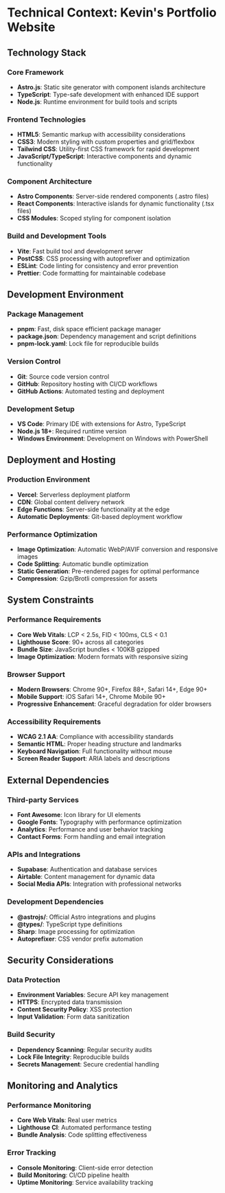 # Technical Context: Kevin's Portfolio Website

## Technology Stack

### Core Framework
- **Astro.js**: Static site generator with component islands architecture
- **TypeScript**: Type-safe development with enhanced IDE support
- **Node.js**: Runtime environment for build tools and scripts

### Frontend Technologies
- **HTML5**: Semantic markup with accessibility considerations
- **CSS3**: Modern styling with custom properties and grid/flexbox
- **Tailwind CSS**: Utility-first CSS framework for rapid development
- **JavaScript/TypeScript**: Interactive components and dynamic functionality

### Component Architecture
- **Astro Components**: Server-side rendered components (.astro files)
- **React Components**: Interactive islands for dynamic functionality (.tsx files)
- **CSS Modules**: Scoped styling for component isolation

### Build and Development Tools
- **Vite**: Fast build tool and development server
- **PostCSS**: CSS processing with autoprefixer and optimization
- **ESLint**: Code linting for consistency and error prevention
- **Prettier**: Code formatting for maintainable codebase

## Development Environment

### Package Management
- **pnpm**: Fast, disk space efficient package manager
- **package.json**: Dependency management and script definitions
- **pnpm-lock.yaml**: Lock file for reproducible builds

### Version Control
- **Git**: Source code version control
- **GitHub**: Repository hosting with CI/CD workflows
- **GitHub Actions**: Automated testing and deployment

### Development Setup
- **VS Code**: Primary IDE with extensions for Astro, TypeScript
- **Node.js 18+**: Required runtime version
- **Windows Environment**: Development on Windows with PowerShell

## Deployment and Hosting

### Production Environment
- **Vercel**: Serverless deployment platform
- **CDN**: Global content delivery network
- **Edge Functions**: Server-side functionality at the edge
- **Automatic Deployments**: Git-based deployment workflow

### Performance Optimization
- **Image Optimization**: Automatic WebP/AVIF conversion and responsive images
- **Code Splitting**: Automatic bundle optimization
- **Static Generation**: Pre-rendered pages for optimal performance
- **Compression**: Gzip/Brotli compression for assets

## System Constraints

### Performance Requirements
- **Core Web Vitals**: LCP < 2.5s, FID < 100ms, CLS < 0.1
- **Lighthouse Score**: 90+ across all categories
- **Bundle Size**: JavaScript bundles < 100KB gzipped
- **Image Optimization**: Modern formats with responsive sizing

### Browser Support
- **Modern Browsers**: Chrome 90+, Firefox 88+, Safari 14+, Edge 90+
- **Mobile Support**: iOS Safari 14+, Chrome Mobile 90+
- **Progressive Enhancement**: Graceful degradation for older browsers

### Accessibility Requirements
- **WCAG 2.1 AA**: Compliance with accessibility standards
- **Semantic HTML**: Proper heading structure and landmarks
- **Keyboard Navigation**: Full functionality without mouse
- **Screen Reader Support**: ARIA labels and descriptions

## External Dependencies

### Third-party Services
- **Font Awesome**: Icon library for UI elements
- **Google Fonts**: Typography with performance optimization
- **Analytics**: Performance and user behavior tracking
- **Contact Forms**: Form handling and email integration

### APIs and Integrations
- **Supabase**: Authentication and database services
- **Airtable**: Content management for dynamic data
- **Social Media APIs**: Integration with professional networks

### Development Dependencies
- **@astrojs/**: Official Astro integrations and plugins
- **@types/**: TypeScript type definitions
- **Sharp**: Image processing for optimization
- **Autoprefixer**: CSS vendor prefix automation

## Security Considerations

### Data Protection
- **Environment Variables**: Secure API key management
- **HTTPS**: Encrypted data transmission
- **Content Security Policy**: XSS protection
- **Input Validation**: Form data sanitization

### Build Security
- **Dependency Scanning**: Regular security audits
- **Lock File Integrity**: Reproducible builds
- **Secrets Management**: Secure credential handling

## Monitoring and Analytics

### Performance Monitoring
- **Core Web Vitals**: Real user metrics
- **Lighthouse CI**: Automated performance testing
- **Bundle Analysis**: Code splitting effectiveness

### Error Tracking
- **Console Monitoring**: Client-side error detection
- **Build Monitoring**: CI/CD pipeline health
- **Uptime Monitoring**: Service availability tracking